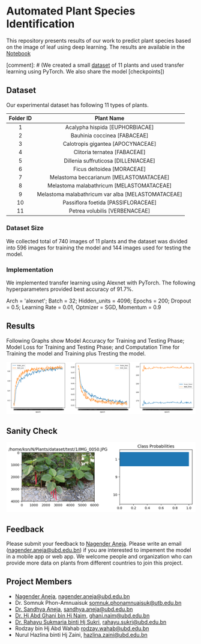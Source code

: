 # Automated Plant Species Identification

This repository presents results of our work to predict plant species based on the image of leaf using deep learning. The results are available in the [Notebook](https://github.com/naneja/plants/blob/master/02_Train.pdf)

[comment]: # (We created a small [dataset](https://www.dropbox.com/sh/t4j8t6kb7tozs0b/AAD1J0zsBrHTlIUR2BWcd71Ma?dl=0) of 11 plants and used transfer learning using PyTorch. We also share the model [checkpoints]) 

## Dataset
Our experimental dataset has following 11 types of plants.

| Folder ID | Plant Name |
|:-------------:|:-------------:|
| 1   | Acalypha hispida [EUPHORBIACAE] |
| 2   | Bauhinia coccinea [FABACEAE] |
| 3   | Calotropis gigantea [APOCYNACEAE] |
| 4   | Clitoria ternatea [FABACEAE] |
| 5   | Dillenia suffruticosa [DILLENIACEAE] |
| 6   | Ficus deltoidea [MORACEAE] |
| 7   | Melastoma beccarianum [MELASTOMATACEAE] |
| 8   | Melastoma malabathricum [MELASTOMATACEAE] |
| 9   | Melastoma malabathricum var alba [MELASTOMATACEAE] |
| 10 | Passiflora foetida [PASSIFLORACEAE] |
| 11 | Petrea volubilis [VERBENACEAE] |

### Dataset Size
We collected total of 740 images of 11 plants and the dataset was divided into 596 images for training the model and 144 images used for testing the model.


### Implementation
We implemented transfer learning using Alexnet with PyTorch. The following hyperparameters provided best accuracy of 91.7%.

Arch = 'alexnet'; Batch = 32; Hidden_units = 4096; Epochs = 200; Dropout = 0.5; Learning Rate = 0.01, Optmizer = SGD, Momentum = 0.9

## Results
Following Graphs show Model Accuracy for Training and Testing Phase; Model Loss for Training and Testing Phase; and Computation Time for Training the model and Training plus Tresting the model.

![Model](https://github.com/naneja/plants/blob/master/figs/model.png)

## Sanity Check
![Output](https://github.com/naneja/plants/blob/master/figs/output.png)

## Feedback
Please submit your feedback to [Nagender Aneja](http://expert.ubd.edu.bn/nagender.aneja). Please write an email (nagender.aneja@ubd.edu.bn) if you are interested to impement the model in a mobile app or web app. We welcome people and organization who can provide more data on plants from different countries to join this project. 

## Project Members
*  [Nagender Aneja](http://expert.ubd.edu.bn/nagender.aneja), nagender.aneja@ubd.edu.bn
*  Dr. Somnuk Phon-Amnuaisuk  somnuk.phonamnuaisuk@utb.edu.bn
*  [Dr. Sandhya Aneja](http://expert.ubd.edu.bn/sandhya.aneja), sandhya.aneja@ubd.edu.bn
*  [Dr. Hj Abd Ghani bin Hj Naim](http://expert.ubd.edu.bn/ghani.naim), ghani.naim@ubd.edu.bn
*  [Dr. Rahayu Sukmaria binti Hj Sukri](http://expert.ubd.edu.bn/rahayu.sukri), rahayu.sukri@ubd.edu.bn
*  Rodzay bin Hj Abd Wahab  rodzay.wahab@ubd.edu.bn 
*  Nurul Hazlina binti Hj Zaini, hazlina.zaini@ubd.edu.bn

